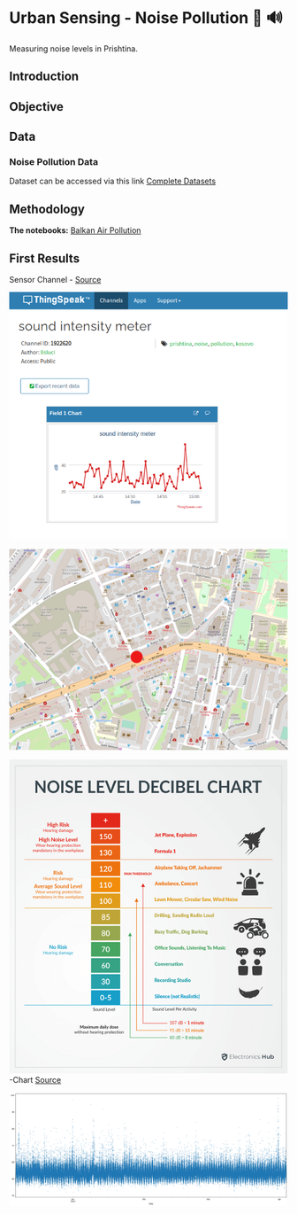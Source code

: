 # Urban Sensing - Noise Pollution :closed_book: :loud_sound:

Measuring noise levels in Prishtina.

## Introduction

## Objective

## Data
### Noise Pollution Data

Dataset can be accessed via this link [Complete Datasets](https://drive.google.com/drive/folders/1jQUcwHCfegaoPiOR3yDSgqbY3zlYsIAx?usp=sharing)


## Methodology 

**The notebooks:** [Balkan Air Pollution](https://github.com/sepse/COVAir-Balkans/blob/main/balkan_pollution.ipynb)

## First Results

Sensor Channel - [Source](https://thingspeak.com/channels/1922620)

![noisePRI](https://github.com/sepse/Noise-Pollution-Prishtina/blob/main/Graphics/noisePRI.png)

![noisemap](https://github.com/sepse/Noise-Pollution-Prishtina/blob/main/Graphics/noisemap.png)

![noiseLevel](https://github.com/sepse/Noise-Pollution-Prishtina/blob/main/Graphics/NOISE-LEVEL-DECIBEL-CHART.png)
-Chart [Source](https://www.electronicshub.org/noise-level-decibels-chart/)

![noiselevel](https://github.com/sepse/Noise-Pollution-Prishtina/blob/main/Graphics/noise_levels.png)
